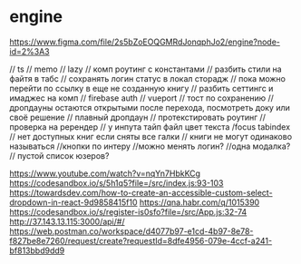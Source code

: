 # engine

https://www.figma.com/file/2s5bZoEOQGMRdJonqphJo2/engine?node-id=2%3A3

// ts
// memo
// lazy
// комп роутинг с константами
// разбить стили на файтя в табс
// сохранять логин статус в локал сторадж
// пока можно перейти по ссылку в еще не созданную книгу
// разбить сеттингс и имаджес на комп
// firebase auth
// vueport
// тост по сохранению
// дропдауны остаются открытыми после перехода, посмотреть доку или своё решение
// плавный дропдаун
// протекстировать роутинг
// проверка на ререндер
// у инпута тайп файл цвет текста
/focus tabindex
// нет доступных книг если сняты все галки
// книги не могут одинаково называться
//кнопки по интеру
//можно менять логин?
//одна модалка?
// пустой список юзеров?

https://www.youtube.com/watch?v=nqYn7HbkKCg
https://codesandbox.io/s/5h1q5?file=/src/index.js:93-103
https://towardsdev.com/how-to-create-an-accessible-custom-select-dropdown-in-react-9d9858415f10
https://qna.habr.com/q/1015390
https://codesandbox.io/s/register-is0sfo?file=/src/App.js:32-74
http://37.143.13.115:3000/api/#/
https://web.postman.co/workspace/d4077b97-e1cd-4b97-8e78-f827be8e7260/request/create?requestId=8dfe4956-079e-4ccf-a241-bf813bbd9dd9
